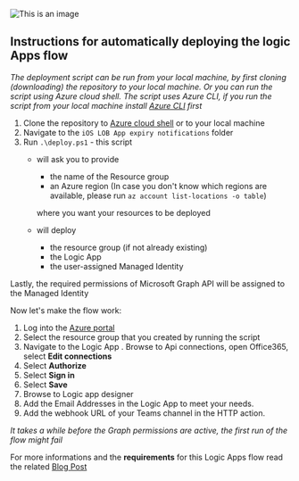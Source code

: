 ![This is an image](https://www.inthecloud247.com/wp-content/uploads/2022/01/Azure-Logic-Apps-GitHub01.png)

## Instructions for automatically deploying the logic Apps flow ##

*The deployment script can be run from your local machine, by first cloning (downloading) the repository to your local machine. Or you can run the script using Azure cloud shell.
The script uses Azure CLI, if you run the script from your local machine install [Azure CLI](https://docs.microsoft.com/en-us/cli/azure/install-azure-cli) first*

1. Clone the repository to [Azure cloud shell](https://shell.azure.com) or to your local machine
2. Navigate to the `iOS LOB App expiry notifications` folder
3. Run `.\deploy.ps1` - this script
    * will ask you to provide
        * the name of the Resource group
        * an Azure region (In case you don't know which regions are available, please run `az account list-locations -o table`)

        where you want your resources to be deployed
    * will deploy
        * the resource group (if not already existing)
        * the Logic App
        * the user-assigned Managed Identity

Lastly, the required permissions of Microsoft Graph API will be assigned to the Managed Identity

Now let's make the flow work:

1. Log into the [Azure portal](https://portal.azure.com)
2. Select the resource group that you created by running the script
3. Navigate to the Logic App
. Browse to Api connections, open Office365, select **Edit connections**
4. Select **Authorize**
5. Select **Sign in**
6. Select **Save**
7. Browse to Logic app designer
8. Add the Email Addresses in the Logic App to meet your needs.
9. Add the webhook URL of your Teams channel in the HTTP action.

*It takes a while before the Graph permissions are active, the first run of the flow might fail*

For more informations and the **requirements** for this Logic Apps flow read the related [Blog Post](https://www.inthecloud247.com)
